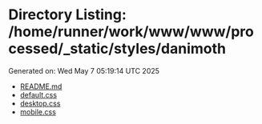 # Directory Listing: /home/runner/work/www/www/processed/_static/styles/danimoth
Generated on: Wed May  7 05:19:14 UTC 2025

- [README.md](README.md)
- [default.css](default.css)
- [desktop.css](desktop.css)
- [mobile.css](mobile.css)
